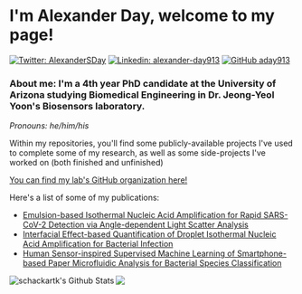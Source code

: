 # I'm Alexander Day, welcome to my page!  

[![Twitter: AlexanderSDay](https://img.shields.io/twitter/follow/AlexanderSDay?style=social)](https://twitter.com/AlexanderSDay)
[![Linkedin: alexander-day913](https://img.shields.io/badge/alexanderday913-blue?style=flat-square&logo=Linkedin&logoColor=white&link=https://www.linkedin.com/in/alexander-day913/)](https://www.linkedin.com/in/alexander-day913/)
[![GitHub aday913](https://img.shields.io/github/followers/aday913?label=follow&style=social)](https://github.com/aday913)

### About me: I'm a 4th year PhD candidate at the University of Arizona studying Biomedical Engineering in Dr. Jeong-Yeol Yoon's Biosensors laboratory.  

<em>Pronouns: he/him/his</em>  

Within my repositories, you'll find some publicly-available projects I've used to complete some of my research, as well as some side-projects I've worked on (both finished and unfinished)

[You can find my lab's GitHub organization here!](https://github.com/yoon-bsl)  

Here's a list of some of my publications:
* [Emulsion-based Isothermal Nucleic Acid Amplification for Rapid SARS-CoV-2 Detection via Angle-dependent Light Scatter Analysis](https://doi.org/10.1016/j.bios.2021.113099)
* [Interfacial Effect-based Quantification of Droplet Isothermal Nucleic Acid Amplification for Bacterial Infection](https://doi.org/10.1038/s41598-019-46028-8)
* [Human Sensor-inspired Supervised Machine Learning of Smartphone-based Paper Microfluidic Analysis for Bacterial Species Classification](https://doi.org/10.1016/j.bios.2021.113335)

<img align="left" alt="schackartk's Github Stats" src="https://github-readme-stats.vercel.app/api?username=aday913&show_icons=true&hide_border=true&theme=chartreuse-dark&count_private=true" />
<img align = "left" src="https://github-readme-stats.vercel.app/api/top-langs/?username=aday913&hide_border=true&theme=chartreuse-dark" />  
